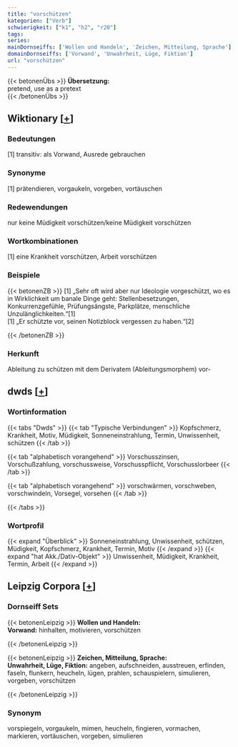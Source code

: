```yaml
---
title: "vorschützen"
kategorien: ["Verb"]
schwierigkeit: ["k1", "h2", "r20"]
tags:
series:
mainDornseiffs: ['Wollen und Handeln', 'Zeichen, Mitteilung, Sprache']
domainDornseiffs: ['Vorwand', 'Unwahrheit, Lüge, Fiktion']
url: "vorschützen"
---
```


{{< betonenÜbs >}}
**Übersetzung:**  
pretend, use as a pretext  
{{< /betonenÜbs >}}

## Wiktionary [[+](https://de.wiktionary.org/wiki/vorschützen)]

### Bedeutungen
[1] transitiv: als Vorwand, Ausrede gebrauchen  

### Synonyme
[1] prätendieren, vorgaukeln, vorgeben, vortäuschen  

### Redewendungen
nur keine Müdigkeit vorschützen/keine Müdigkeit vorschützen  

### Wortkombinationen
[1] eine Krankheit vorschützen, Arbeit vorschützen  

### Beispiele
{{< betonenZB >}}
[1] „Sehr oft wird aber nur Ideologie vorgeschützt, wo es in Wirklichkeit um banale Dinge geht: Stellenbesetzungen, Konkurrenzgefühle, Prüfungsängste, Parkplätze, menschliche Unzulänglichkeiten.“[1]  
[1] „Er schützte vor, seinen Notizblock vergessen zu haben.“[2]  

{{< /betonenZB >}}
### Herkunft
Ableitung zu schützen mit dem Derivatem (Ableitungsmorphem) vor-  



## dwds [[+](https://www.dwds.de/wb/vorschützen)]

### Wortinformation
{{< tabs "Dwds" >}}
{{< tab "Typische Verbindungen" >}}
Kopfschmerz, Krankheit, Motiv, Müdigkeit, Sonneneinstrahlung, Termin, Unwissenheit, schützen
{{< /tab >}}

{{< tab "alphabetisch vorangehend" >}}
Vorschusszinsen, Vorschußzahlung, vorschussweise, Vorschusspflicht, Vorschusslorbeer
{{< /tab >}}

{{< tab "alphabetisch vorangehend" >}}
vorschwärmen, vorschweben, vorschwindeln, Vorsegel, vorsehen
{{< /tab >}}

{{< /tabs >}}

### Wortprofil
{{< expand "Überblick" >}} Sonneneinstrahlung, Unwissenheit, schützen, Müdigkeit, Kopfschmerz, Krankheit, Termin, Motiv {{< /expand >}}
{{< expand "hat Akk./Dativ-Objekt" >}} Unwissenheit, Müdigkeit, Krankheit, Termin, Arbeit {{< /expand >}}

## Leipzig Corpora [[+](https://corpora.uni-leipzig.de/en/res?word=vorschützen&corpusId=deu_newscrawl-public_2018)]

### Dornseiff Sets
{{< betonenLeipzig >}}
**Wollen und Handeln:**  
**Vorwand:** hinhalten, motivieren, vorschützen  

{{< /betonenLeipzig >}}


{{< betonenLeipzig >}}
**Zeichen, Mitteilung, Sprache:**  
**Unwahrheit, Lüge, Fiktion:** angeben, aufschneiden, ausstreuen, erfinden, faseln, flunkern, heucheln, lügen, prahlen, schauspielern, simulieren, vorgeben, vorschützen  

{{< /betonenLeipzig >}}

### Synonym
vorspiegeln, vorgaukeln, mimen, heucheln, fingieren, vormachen, markieren, vortäuschen, vorgeben, simulieren

